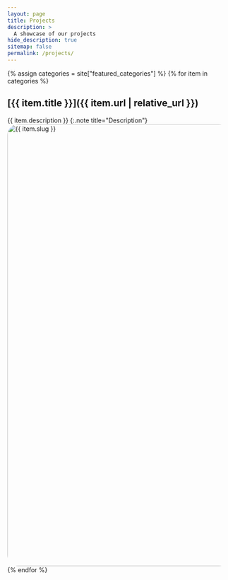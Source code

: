 ```yaml
---
layout: page
title: Projects
description: >
  A showcase of our projects
hide_description: true
sitemap: false
permalink: /projects/
---
```



{% assign categories = site["featured_categories"] %}
{% for item in categories %}
<h2>[{{ item.title }}]({{ item.url | relative_url }})</h2>
{{ item.description }} {:.note title="Description"}
<a href="{{ item.url | relative_url }}">
<img src="{{ item.image_url | relative_url }}" alt="{{ item.slug }}" loading="lazy" width="1000px" style="border-radius:25px" class="photos_img">
</a>
{% endfor %}
